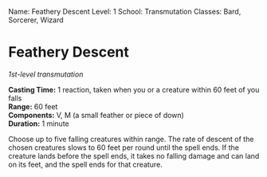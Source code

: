 Name: Feathery Descent
Level: 1
School: Transmutation
Classes: Bard, Sorcerer, Wizard

# Feathery Descent 
_1st-level transmutation_ 

**Casting Time:** 1 reaction, taken when you or a creature within 60 feet of you falls    
**Range:** 60 feet    
**Components:** V, M (a small feather or piece of down)    
**Duration:** 1 minute 

Choose up to five falling creatures within range. The rate of descent of the chosen creatures slows to 60 feet per round until the spell ends. If the creature lands before the spell ends, it takes no falling damage and can land on its feet, and the spell ends for that creature.